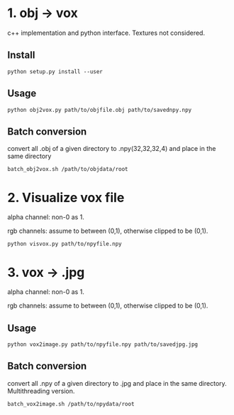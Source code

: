 # 1. obj -> vox
  c++ implementation and python interface. Textures not considered.
  
## Install
	python setup.py install --user

## Usage
	python obj2vox.py path/to/objfile.obj path/to/savednpy.npy

## Batch conversion
  convert all .obj of a given directory to .npy(32,32,32,4) and place in the same directory
  
	batch_obj2vox.sh /path/to/objdata/root

# 2. Visualize vox file
  alpha channel: non-0 as 1. 
  
  rgb channels: assume to between (0,1), otherwise clipped to be (0,1).

	python visvox.py path/to/npyfile.npy
	
# 3. vox -> .jpg 
  alpha channel: non-0 as 1. 
  
  rgb channels: assume to between (0,1), otherwise clipped to be (0,1).
  
## Usage
	python vox2image.py path/to/npyfile.npy path/to/savedjpg.jpg
	
## Batch conversion
  convert all .npy of a given directory to .jpg and place in the same directory. Multithreading version.
  
	batch_vox2image.sh /path/to/npydata/root
